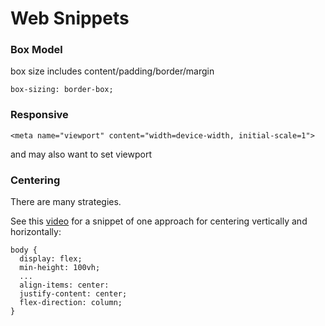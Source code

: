 # Web Snippets

### Box Model

box size includes content/padding/border/margin

    box-sizing: border-box;

### Responsive

    <meta name="viewport" content="width=device-width, initial-scale=1">

and may also want to set viewport

### Centering

There are many strategies.

See this [video](https://youtu.be/SpxHVrpfGgU?t=1m40s) for a snippet of one approach for centering vertically and horizontally:

    body {
      display: flex;
      min-height: 100vh;
      ...
      align-items: center:
      justify-content: center;
      flex-direction: column;
    }
